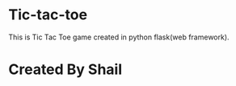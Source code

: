 # Tic-tac-toe
This is Tic Tac Toe game created in python flask(web framework).
<h1 onclick="alert(123)">Created By Shail</h1>
